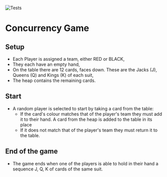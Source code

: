 ![Tests](https://github.com/iservport/iservport-concurrency/actions/workflows/scala.yml/badge.svg)

# Concurrency Game

## Setup
  - Each Player is assigned a team, either RED or BLACK,
  - They each have an empty hand,
  - On the table there are 12 cards, faces down. These are the Jacks (J), Queens (Q) and Kings (K) of each suit,
  - The heap contains the remaining cards.

## Start
- A random player is selected to start by taking a card from the table:
  - If the card's colour matches that of the player's team they must add it to their hand. A card from the heap is added to the table in its place
  - If it does not match that of the player's team they must return it to the table.

## End of the game
- The game ends when one of the players is able to hold in their hand a sequence J, Q, K of cards of the same suit.